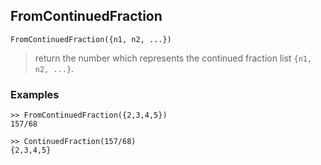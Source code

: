## FromContinuedFraction

```
FromContinuedFraction({n1, n2, ...})
```

> return the number which represents the continued fraction list `{n1, n2, ...}`.
  
### Examples

```
>> FromContinuedFraction({2,3,4,5})
157/68

>> ContinuedFraction(157/68)
{2,3,4,5}
```
  